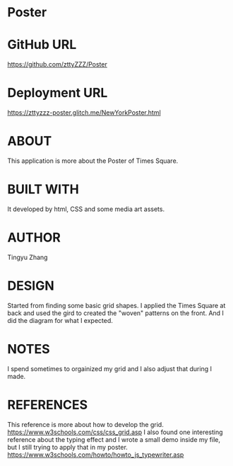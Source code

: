 # Poster
# GitHub URL

https://github.com/zttyZZZ/Poster

# Deployment URL 

https://zttyzzz-poster.glitch.me/NewYorkPoster.html

# ABOUT

This application  is more about the Poster of Times Square.

# BUILT WITH

It developed by html, CSS and some media art assets.

# AUTHOR

Tingyu Zhang

# DESIGN

Started from finding some basic grid shapes. I applied the Times Square at back and used the gird to created the "woven" patterns on the front. And I did the diagram for what I expected. 

# NOTES

I spend sometimes to orgainized my grid and I also adjust that during I made. 


# REFERENCES

This reference is more about how to develop the grid.
https://www.w3schools.com/css/css_grid.asp
I also found one interesting reference about the typing effect and I wrote a small demo inside my file, but I still trying to apply that in my poster.
https://www.w3schools.com/howto/howto_js_typewriter.asp
